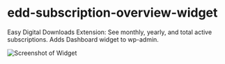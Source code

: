# edd-subscription-overview-widget
Easy Digital Downloads Extension: See monthly, yearly, and total active subscriptions. Adds Dashboard widget to wp-admin.

![Screenshot of Widget](https://content.screencast.com/users/adbox/folders/Jing/media/ff748205-6f7d-41fa-9f26-9cb149f8b07b/2017-03-02_0113.png)
